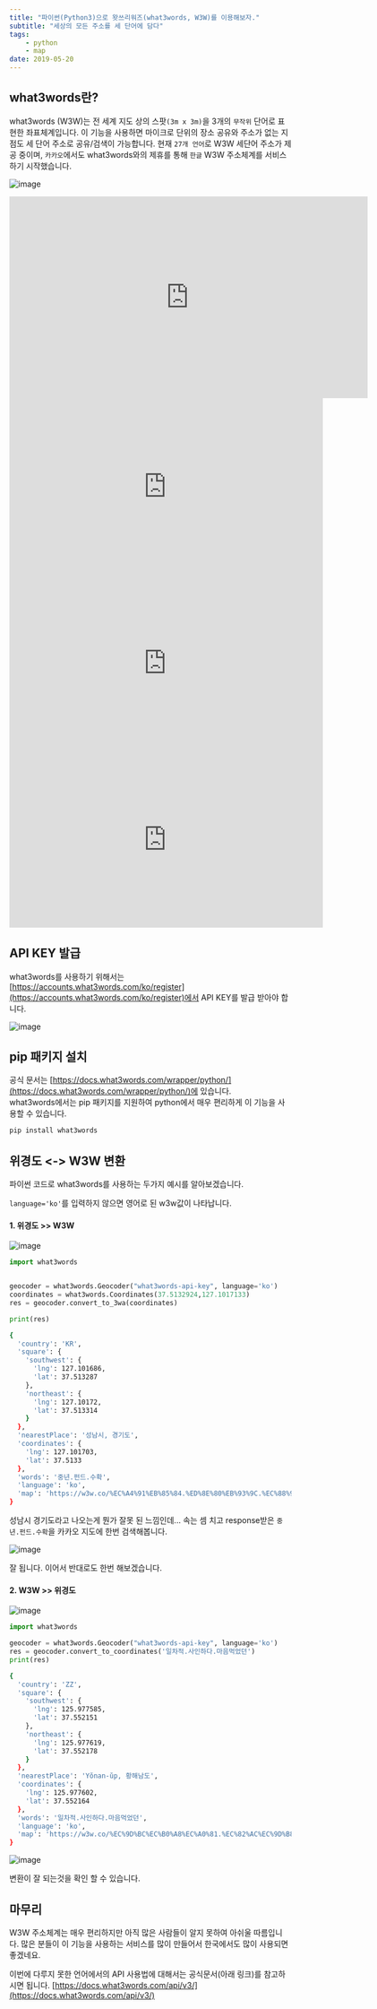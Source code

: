 ```yaml
---
title: "파이썬(Python3)으로 왓쓰리워즈(what3words, W3W)를 이용해보자."
subtitle: "세상의 모든 주소를 세 단어에 담다"
tags:
    - python
    - map
date: 2019-05-20
---
```


## what3words란?

what3words (W3W)는 전 세계 지도 상의 스팟`(3m x 3m)`을 3개의 `무작위` 단어로 표현한 좌표체계입니다.
이 기능을 사용하면 마이크로 단위의 장소 공유와 주소가 없는 지점도 세 단어 주소로 공유/검색이 가능합니다.
현재 `27개 언어`로 W3W 세단어 주소가 제공 중이며, `카카오`에서도 what3words와의 제휴를 통해 `한글` W3W 주소체계를 서비스 하기 시작했습니다.

![image](https://img1.daumcdn.net/thumb/R1280x0/?scode=mtistory&fname=http%3A%2F%2Fcfile2.uf.tistory.com%2Fimage%2F994AD3385CA1AF9C2EDECC)
<iframe title="[카카오맵] what3words 기능 사용 튜토리얼" width="640" height="360" src="https://play-tv.kakao.com/embed/player/cliplink/397055543?service=kakao_tv" allowfullscreen frameborder="0" scrolling="no" allow="autoplay"></iframe>
<iframe width="560" height="315" src="https://www.youtube.com/embed/rsVt5sjXqHg" frameborder="0" allow="accelerometer; autoplay; encrypted-media; gyroscope; picture-in-picture" allowfullscreen></iframe>
<iframe width="560" height="315" src="https://www.youtube.com/embed/KHi4xQpwohY" frameborder="0" allow="accelerometer; autoplay; encrypted-media; gyroscope; picture-in-picture" allowfullscreen></iframe>
<iframe width="560" height="315" src="https://www.youtube.com/embed/RFRmSwIiiF8" frameborder="0" allow="accelerometer; autoplay; encrypted-media; gyroscope; picture-in-picture" allowfullscreen></iframe>

## API KEY 발급

what3words를 사용하기 위해서는 [https://accounts.what3words.com/ko/register](https://accounts.what3words.com/ko/register)에서 API KEY를 발급 받아야 합니다.

![image](https://user-images.githubusercontent.com/34048253/58021622-5a095900-7b46-11e9-9799-7f803742eaeb.png)

## pip 패키지 설치

공식 문서는 [https://docs.what3words.com/wrapper/python/](https://docs.what3words.com/wrapper/python/)에 있습니다.<br>
what3words에서는 pip 패키지를 지원하여 python에서 매우 편리하게 이 기능을 사용할 수 있습니다.


```bash
pip install what3words
```

## 위경도 <-> W3W 변환

파이썬 코드로 what3words를 사용하는 두가지 예시를 알아보겠습니다.

`language='ko'`를 입력하지 않으면 영어로 된 w3w값이 나타납니다.

<h4>1. 위경도 >> W3W</h4>

![image](https://user-images.githubusercontent.com/34048253/58022435-6a223800-7b48-11e9-8b15-422af3083b4c.png)

```python
import what3words


geocoder = what3words.Geocoder("what3words-api-key", language='ko')
coordinates = what3words.Coordinates(37.5132924,127.1017133)
res = geocoder.convert_to_3wa(coordinates)

print(res)
```
```bash
{
  'country': 'KR',
  'square': {
    'southwest': {
      'lng': 127.101686,
      'lat': 37.513287
    },
    'northeast': {
      'lng': 127.10172,
      'lat': 37.513314
    }
  },
  'nearestPlace': '성남시, 경기도',
  'coordinates': {
    'lng': 127.101703,
    'lat': 37.5133
  }, 
  'words': '중년.펀드.수확', 
  'language': 'ko', 
  'map': 'https://w3w.co/%EC%A4%91%EB%85%84.%ED%8E%80%EB%93%9C.%EC%88%98%ED%99%95'
}
```

성남시 경기도라고 나오는게 뭔가 잘못 된 느낌인데...
속는 셈 치고 response받은 `중년.펀드.수확`을 카카오 지도에 한번 검색해봅니다.

![image](https://user-images.githubusercontent.com/34048253/58022950-92f6fd00-7b49-11e9-9880-2bd950e747f2.png)

잘 됩니다. 이어서 반대로도 한번 해보겠습니다.

<h4>2. W3W >> 위경도</h4>

![image](https://user-images.githubusercontent.com/34048253/58023529-f7668c00-7b4a-11e9-9bb8-29896adb431e.png)


```python
import what3words

geocoder = what3words.Geocoder("what3words-api-key", language='ko')
res = geocoder.convert_to_coordinates('일차적.사인하다.마음먹었던')
print(res)
```
```bash
{
  'country': 'ZZ',
  'square': {
    'southwest': {
      'lng': 125.977585,
      'lat': 37.552151
    }, 
    'northeast': {
      'lng': 125.977619, 
      'lat': 37.552178
    }
  },
  'nearestPlace': 'Yŏnan-ŭp, 황해남도', 
  'coordinates': {
    'lng': 125.977602, 
    'lat': 37.552164
  },
  'words': '일차적.사인하다.마음먹었던', 
  'language': 'ko', 
  'map': 'https://w3w.co/%EC%9D%BC%EC%B0%A8%EC%A0%81.%EC%82%AC%EC%9D%B8%ED%95%98%EB%8B%A4.%EB%A7%88%EC%9D%8C%EB%A8%B9%EC%97%88%EB%8D%98'
}
```

![image](https://user-images.githubusercontent.com/34048253/58024040-452fc400-7b4c-11e9-9295-3d9bf5e4210b.png)

변환이 잘 되는것을 확인 할 수 있습니다.

## 마무리

W3W 주소체계는 매우 편리하지만 아직 많은 사람들이 알지 못하여 아쉬울 따름입니다.
많은 분들이 이 기능을 사용하는 서비스를 많이 만들어서 한국에서도 많이 사용되면 좋겠네요.

이번에 다루지 못한 언어에서의 API 사용법에 대해서는 공식문서(아래 링크)를 참고하시면 됩니다.
[https://docs.what3words.com/api/v3/](https://docs.what3words.com/api/v3/) 

